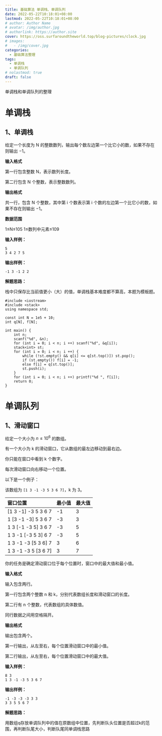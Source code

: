 ```yaml
---
title: 基础算法 单调栈、单调队列
date: 2022-05-22T10:18:01+08:00
lastmod: 2022-05-22T10:18:01+08:00
# author: Author Name
# avatar: /img/author.jpg
# authorlink: https://author.site
cover: https://oss.surfaroundtheworld.top/blog-pictures/clock.jpg
# images:
#   - /img/cover.jpg
categories:
  - 基础算法整理
tags:
  - 单调栈
  - 单调队列
# nolastmod: true
draft: false
---
```


单调栈和单调队列的整理

<!--more-->

# 单调栈

## 1、单调栈

给定一个长度为 N 的整数数列，输出每个数左边第一个比它小的数，如果不存在则输出 −1。

**输入格式**

第一行包含整数 N，表示数列长度。

第二行包含 N 个整数，表示整数数列。

**输出格式**

共一行，包含 N 个整数，其中第 i 个数表示第 i 个数的左边第一个比它小的数，如果不存在则输出 −1。

**数据范围**

1≤N≤105
1≤数列中元素≤109

**输入样例：**

```
5
3 4 2 7 5
```

**输出样例：**

```
-1 3 -1 2 2
```

**解题思路：**

栈中只保存比当前值更小（大）的值，单调栈基本难度都不算高，本题为模板题。

```
#include <iostream>
#include <stack>
using namespace std;

const int N = 1e5 + 10;
int q[N], f[N];

int main() {
    int n;
    scanf("%d", &n);
    for (int i = 0; i < n; i ++) scanf("%d", &q[i]);
    stack<int> st;
    for (int i = 0; i < n; i ++) {
        while (!st.empty() && q[i] <= q[st.top()]) st.pop();
        if (st.empty()) f[i] = -1;
        else f[i] = q[st.top()];
        st.push(i);
    }
    for (int i = 0; i < n; i ++) printf("%d ", f[i]);
    return 0;
}
```

# 单调队列

## 1、滑动窗口

给定一个大小为 $n≤10^6$ 的数组。

有一个大小为 k 的滑动窗口，它从数组的最左边移动到最右边。

你只能在窗口中看到 k 个数字。

每次滑动窗口向右移动一个位置。

以下是一个例子：

该数组为 `[1 3 -1 -3 5 3 6 7]`，k 为 3。

| 窗口位置            | 最小值 | 最大值 |
| :------------------ | :----- | :----- |
| [1 3 -1] -3 5 3 6 7 | -1     | 3      |
| 1 [3 -1 -3] 5 3 6 7 | -3     | 3      |
| 1 3 [-1 -3 5] 3 6 7 | -3     | 5      |
| 1 3 -1 [-3 5 3] 6 7 | -3     | 5      |
| 1 3 -1 -3 [5 3 6] 7 | 3      | 6      |
| 1 3 -1 -3 5 [3 6 7] | 3      | 7      |

你的任务是确定滑动窗口位于每个位置时，窗口中的最大值和最小值。

**输入格式**

输入包含两行。

第一行包含两个整数 n 和 k，分别代表数组长度和滑动窗口的长度。

第二行有 n 个整数，代表数组的具体数值。

同行数据之间用空格隔开。

**输出格式**

输出包含两个。

第一行输出，从左至右，每个位置滑动窗口中的最小值。

第二行输出，从左至右，每个位置滑动窗口中的最大值。

**输入样例：**

```
8 3
1 3 -1 -3 5 3 6 7
```

**输出样例：**

```
-1 -3 -3 -3 3 3
3 3 5 5 6 7
```

**解题思路：**

用数组q存放单调队列中的值在原数组中位置，先判断队头位置是否超过k的范围，再判断队尾大小，判断队尾同单调栈思路